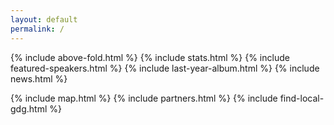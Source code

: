 ```yaml
---
layout: default
permalink: /
---
```


{% include above-fold.html %}
{% include stats.html %}
{% include featured-speakers.html %}
{% include last-year-album.html %}
{% include news.html %}
<!-- {% include tickets.html %} -->
<!-- {% include twitter.html %} -->
{% include map.html %}
{% include partners.html %}
{% include find-local-gdg.html %}
